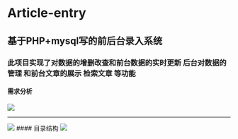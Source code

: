 # Article-entry
## 基于PHP+mysql写的前后台录入系统
### 此项目实现了对数据的增删改查和前台数据的实时更新 后台对数据的管理 和前台文章的展示 检索文章 等功能
#### 需求分析
<img src="http://1.siyuanseven.applinzi.com/imgs/02.png"/>
<hr>
<img src="http://1.siyuanseven.applinzi.com/imgs/03.png"/>
#### 目录结构
<img src="http://1.siyuanseven.applinzi.com/imgs/01.png" />




